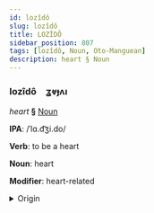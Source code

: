 ```yaml
---
id: lozîdô
slug: lozîdô
title: LOZÎDÔ
sidebar_position: 807
tags: [lozîdô, Noun, Oto-Manguean]
description: heart § Noun
---
```


### lozîdô&emsp;<span kind="abugida">ʓⱴɟʌı</span>

*heart* **§** [Noun](../../tags/Noun)

**IPA**: /ˈlɑ.d͡ʒi.do/

**Verb**: to be a heart

**Noun**: heart

**Modifier**: heart-related

<details>
    <summary>Origin</summary>
    Zapotec, Isthmus ladxidó' /ladʒidoʼ/<br/>
    <em>Oto-Manguean Language Family</em>
</details>